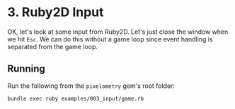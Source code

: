 # 3. Ruby2D Input

OK, let's look at some input from Ruby2D. Let's just close the window when we
hit `Esc`. We can do this without a game loop since event handling is separated
from the game loop.

## Running

Run the following from the `pixelometry` gem's root folder:

```sh
bundle exec ruby examples/003_input/game.rb
```
